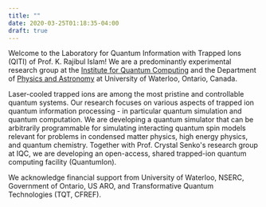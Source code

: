 ```yaml
---
title: ""
date: 2020-03-25T01:18:35-04:00
draft: true
---
```

Welcome to the Laboratory for Quantum Information with Trapped Ions (QITI) of Prof. K. Rajibul Islam! We are a predominantly experimental research group at the [Institute for Quantum Computing](https://uwaterloo.ca/institute-for-quantum-computing/) and the Department of [Physics and Astronomy](https://uwaterloo.ca/physics-astronomy/) at University of Waterloo, Ontario, Canada.

Laser-cooled trapped ions are among the most pristine and controllable quantum systems. Our research focuses on various aspects of trapped ion quantum information processing - in particular quantum simulation and quantum computation. We are developing a quantum simulator that can be arbitrarily programmable for simulating interacting quantum spin models relevant for problems in condensed matter physics, high energy physics, and quantum chemistry. Together with Prof. Crystal Senko's research group at IQC, we are developing an open-access, shared trapped-ion quantum computing facility (QuantumIon).

We acknowledge financial support from University of Waterloo, NSERC, Government of Ontario, US ARO, and Transformative Quantum Technologies (TQT, CFREF).